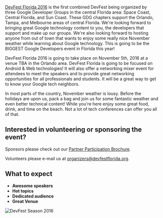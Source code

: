 <a href="https://devfestflorida.org">DevFest Florida 2016</a> is the first combined DevFest being organized by three Google Developer Groups
in the central Florida area: Space Coast, Central Florida, and Sun Coast. These GDG chapters support the Orlando, Tampa, and Melbourne areas
of central Florida. We're looking forward to bringing great Google technology content to you, the developers that support and make up our
groups. We're also looking forward to hosting anyone from out of town that wants to enjoy some really nice November weather while learning
about Google technology. This is going to be the BIGGEST Google Developers event in Florida this year!

DevFest Florida 2016 is going to take place on November 5th, 2016 at a venue TBA in the Orlando area.
DevFest Florida is going to be focused on Android & Web technologies! It will also offer a networking mixer event for attendees to meet
the speakers and to provide great networking opportunities for all professionals and students.
It will be a great way to get to know your Google tech neighbors.

In most parts of the country, November weather is lousy. Before the holidays are upon us, pack a bag and join us for some fantastic
weather and even better technical content! While you're here enjoy some great food, drink, and time on the beach. Not a lot of tech
conferences can offer you all of that.

## Interested in volunteering or sponsoring the event?
Sponsors please check out our
<a href="/assets/DevFestFloridaPartnershipProposal.pdf" target="_blank">Partner Participation Brochure</a>.

Volunteers please e-mail us at [organizers@devfestflorida.org](mailto:organizers@devfestflorida.org).

## What to expect

* **Awesome speakers**
* **Hot topics**
* **Dedicated audience**
* **Great Venue**

![DevFest Season 2016](/images/posts/announce.jpg)
